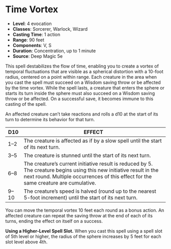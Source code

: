 # Time Vortex

- **Level**: 4 evocation
- **Classes**: Sorcerer, Warlock, Wizard
- **Casting Time**: 1 action
- **Range**: 90 feet
- **Components**: V, S
- **Duration**: Concentration, up to 1 minute
- **Source**: Deep Magic 5e

This spell destabilizes the flow of time, enabling you to create a vortex of temporal fluctuations that are visible as a spherical distortion with a 10-foot radius, centered on a point within range. Each creature in the area when you cast the spell must succeed on a Wisdom saving throw or be affected by the time vortex. While the spell lasts, a creature that enters the sphere or starts its turn inside the sphere must also succeed on a Wisdom saving throw or be affected. On a successful save, it becomes immune to this casting of the spell.

An affected creature can’t take reactions and rolls a d10 at the start of its turn to determine its behavior for that turn.

| D10 | EFFECT |
|---|---|
| 1–2 | The creature is affected as if by a slow spell until the start of its next turn. |
| 3–5 | The creature is stunned until the start of its next turn. |
| 6–8 | The creature’s current initiative result is reduced by 5. The creature begins using this new initiative result in the next round. Multiple occurrences of this effect for the same creature are cumulative. |
| 9–10 | The creature’s speed is halved (round up to the nearest 5-foot increment) until the start of its next turn. |

You can move the temporal vortex 10 feet each round as a bonus action. An affected creature can repeat the saving throw at the end of each of its turns, ending the effect on itself on a success.

**Using a Higher-Level Spell Slot.** When you cast this spell using a spell slot of 5th level or higher, the radius of the sphere increases by 5 feet for each slot level above 4th.

